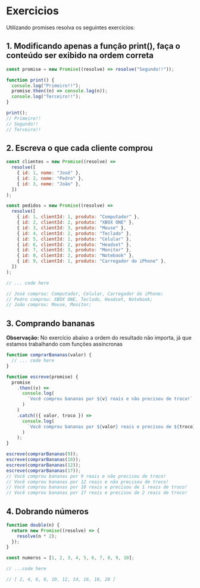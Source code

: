 # Exercicios

Utilizando promises resolva os seguintes exercicíos:

## 1. Modificando apenas a função **print()**, faça o conteúdo ser exibido na ordem correta

```javascript
const promise = new Promise((resolve) => resolve("Segundo!!"));

function print() {
  console.log("Primeiro!!");
  promise.then((n) => console.log(n));
  console.log("Terceiro!!");
}

print();
// Primeiro!!
// Segundo!!
// Terceiro!!
```

## 2. Escreva o que cada cliente comprou

```javascript
const clientes = new Promise((resolve) =>
  resolve([
    { id: 1, nome: "José" },
    { id: 2, nome: "Pedro" },
    { id: 3, nome: "João" },
  ])
);

const pedidos = new Promise((resolve) =>
  resolve([
    { id: 1, clientId: 1, produto: "Computador" },
    { id: 2, clientId: 2, produto: "XBOX ONE" },
    { id: 3, clientId: 3, produto: "Mouse" },
    { id: 4, clientId: 2, produto: "Teclado" },
    { id: 5, clientId: 1, produto: "Celular" },
    { id: 6, clientId: 2, produto: "Headset" },
    { id: 7, clientId: 3, produto: "Monitor" },
    { id: 8, clientId: 2, produto: "Notebook" },
    { id: 9, clientId: 1, produto: "Carregador do iPhone" },
  ])
);

// ... code here

// José comprou: Computador, Celular, Carregador do iPhone;
// Pedro comprou: XBOX ONE, Teclado, Headset, Notebook;
// João comprou: Mouse, Monitor;
```

## 3. Comprando bananas

**Observação:** No exercício abaixo a ordem do resultado não importa, já que estamos trabalhando com funções assíncronas

```javascript
function comprarBananas(valor) {
  // ... code here
}

function escreve(promise) {
  promise
    .then((v) =>
      console.log(
        `Você comprou bananas por ${v} reais e não precisou de troco!`
      )
    )
    .catch(({ valor, troco }) =>
      console.log(
        `Você comprou bananas por ${valor} reais e precisou de ${troco} reais de troco!`
      )
    );
}

escreve(comprarBananas(9));
escreve(comprarBananas(10));
escreve(comprarBananas(12));
escreve(comprarBananas(17));
// Você comprou bananas por 9 reais e não precisou de troco!
// Você comprou bananas por 12 reais e não precisou de troco!
// Você comprou bananas por 10 reais e precisou de 1 reais de troco!
// Você comprou bananas por 17 reais e precisou de 2 reais de troco!
```

## 4. Dobrando números

```javascript
function double(n) {
  return new Promise((resolve) => {
    resolve(n * 2);
  });
}

const numeros = [1, 2, 3, 4, 5, 6, 7, 8, 9, 10];

// ...code here

// [ 2, 4, 6, 8, 10, 12, 14, 16, 18, 20 ]
```

